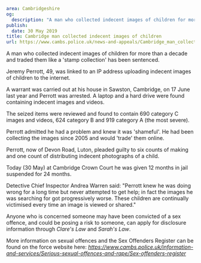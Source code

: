 ```yaml
area: Cambridgeshire
og:
  description: "A man who collected indecent images of children for more than a decade and traded them like a \u2018stamp collection\u2019 has been sentenced"
publish:
  date: 30 May 2019
title: Cambridge man collected indecent images of children
url: https://www.cambs.police.uk/news-and-appeals/Cambridge_man_collected_indecent_images_of_children
```

A man who collected indecent images of children for more than a decade and traded them like a 'stamp collection' has been sentenced.

Jeremy Perrott, 49, was linked to an IP address uploading indecent images of children to the internet.

A warrant was carried out at his house in Sawston, Cambridge, on 17 June last year and Perrott was arrested. A laptop and a hard drive were found containing indecent images and videos.

The seized items were reviewed and found to contain 690 category C images and videos, 624 category B and 919 category A (the most severe).

Perrott admitted he had a problem and knew it was 'shameful'. He had been collecting the images since 2005 and would 'trade' them online.

Perrott, now of Devon Road, Luton, pleaded guilty to six counts of making and one count of distributing indecent photographs of a child.

Today (30 May) at Cambridge Crown Court he was given 12 months in jail suspended for 24 months.

Detective Chief Inspector Andrea Warren said: "Perrott knew he was doing wrong for a long time but never attempted to get help; in fact the images he was searching for got progressively worse. These children are continually victimised every time an image is viewed or shared."

Anyone who is concerned someone may have been convicted of a sex offence, and could be posing a risk to someone, can apply for disclosure information through _Clare's Law_ and _Sarah's Law_.

More information on sexual offences and the Sex Offenders Register can be found on the force website here: _https://www.cambs.police.uk/information-and-services/Serious-sexual-offences-and-rape/Sex-offenders-register_
